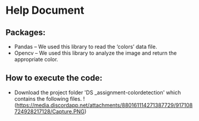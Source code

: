 # Help Document
## Packages:
*	Pandas – We used this library to read the ‘colors’ data file. 
*	Opencv – We used this library to analyze the image and return the appropriate color.

## How to execute the code:
*	Download the project folder 'DS _assignment-colordetection' which contains the following files.
!(https://media.discordapp.net/attachments/880161114271387729/917108724928217128/Capture.PNG)
